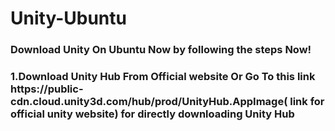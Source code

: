 # Unity-Ubuntu
<h3> Download Unity On Ubuntu Now by following the steps Now!<h3/>
<h3>1.Download Unity Hub From Official website Or Go To this link https://public-cdn.cloud.unity3d.com/hub/prod/UnityHub.AppImage( link for official unity website) for directly downloading Unity Hub</h3>
